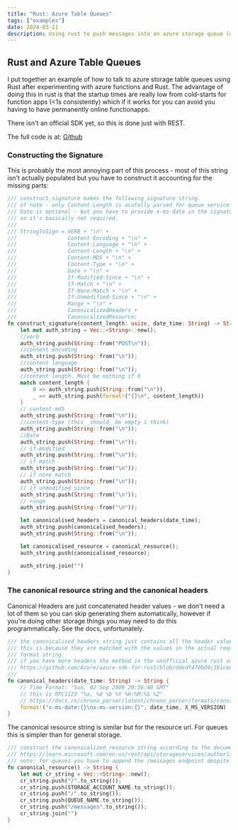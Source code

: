 ```yaml
---
title: "Rust: Azure Table Queues"
tags: ["examples"]
date: 2024-03-21
description: Using rust to push messages into an azure storage queue (or any table api queue)
---
```


## Rust and Azure Table Queues

I put together an example of how to talk to azure storage table queues using Rust after experimenting with azure functions and Rust. The advantage of doing this in rust is that the startup times are really low from cold-starts for function apps (<1s consistently) which if it works for you can avoid you having to have permanently online functionapps.

There isn't an official SDK yet, so this is done just with REST.

The full code is at: [Github](https://github.com/zeph1rus/rust-azure-table-queue/tree/main)

### Constructing the Signature

This is probably the most annoying part of this process - most of this string isn't actually populated but you have to construct it accounting for the missing parts:

```rust
/// construct_signature makes the following signature string.
/// of note - only Content-Length is acutally parsed for queue service
/// Date is optional - but you have to provide x-ms-date in the signature and the request regardless
/// so it's basically not required.
///
/// StringToSign = VERB + "\n" +
///                Content-Encoding + "\n" +
///                Content-Language + "\n" +
///                Content-Length + "\n" +
///                Content-MD5 + "\n" +
///                Content-Type + "\n" +
///                Date + "\n" +
///                If-Modified-Since + "\n" +
///                If-Match + "\n" +
///                If-None-Match + "\n" +
///                If-Unmodified-Since + "\n" +
///                Range + "\n" +
///                CanonicalizedHeaders +
///                CanonicalizedResource;
fn construct_signature(content_length: usize, date_time: String) -> String {
    let mut auth_string = Vec::<String>::new();
    //verb
    auth_string.push(String::from("POST\n"));
    //content encoding
    auth_string.push(String::from("\n"));
    //content language
    auth_string.push(String::from("\n"));
    //content length. Must be nothing if 0
    match content_length {
        0 => auth_string.push(String::from("\n")),
        _ => auth_string.push(format!("{}\n", content_length))
    }
    // content-md5
    auth_string.push(String::from("\n"));
    //content-type (this _should_ be empty i think)
    auth_string.push(String::from("\n"));
    //Date
    auth_string.push(String::from("\n"));
    // if-modified
    auth_string.push(String::from("\n"));
    // if match
    auth_string.push(String::from("\n"));
    // if none match
    auth_string.push(String::from("\n"));
    // if unmodified since
    auth_string.push(String::from("\n"));
    // range
    auth_string.push(String::from("\n"));

    let canonicalised_headers = canonical_headers(date_time);
    auth_string.push(canonicalised_headers);
    auth_string.push(String::from("\n"));

    let canonicalised_resource = canonical_resource();
    auth_string.push(canonicalised_resource);

    auth_string.join("")
}
```

### The canonical resource string and the canonical headers

Canonical Headers are just concatenated header values - we don't need a lot of them so you can skip generating them automatically, however if you're doing other storage things you may need to do this programmatically. See the docs, unfortunately.

```rust
/// the canonicalized_headers string just contains all the header values pre-pended with 'x-ms-' stuffed in the signature
/// this is because they are matched with the values in the actual request.  For queues we only pass two so it's just a simple
/// format string.
/// if you have more headers the method in the unofficial azure rust sdk is going to be more sane:
/// https://github.com/Azure/azure-sdk-for-rust/blob/ddedf470b09c1b1ce8a7dc050aded67211b5519b/sdk/storage/src/authorization/authorization_policy.rs#L155
///
fn canonical_headers(date_time: String) -> String {
    // Time Format: "Sun, 02 Sep 2009 20:36:40 GMT"
    // this is RFC1123 "%a, %d %b %Y %H:%M:%S %Z"
    // https://docs.rs/chrono_parser/latest/chrono_parser/formats/constant.RFC1123.html
    format!("x-ms-date:{}\nx-ms-version:{}", date_time, X_MS_VERSION)
}
```

The canonical resource string is similar but for the resource url.  For queues this is simpler than for general storage.

```rust
/// construct the canonicalized_resource string according to the documentation at:
/// https://learn.microsoft.com/en-us/rest/api/storageservices/authorize-with-shared-key#constructing-the-canonicalized-resource-string
/// note: for queues you have to append the /messages endpoint despite the documentation not suggesting that at all.
fn canonical_resource() -> String {
    let mut cr_string = Vec::<String>::new();
    cr_string.push("/".to_string());
    cr_string.push(STORAGE_ACCOUNT_NAME.to_string());
    cr_string.push("/".to_string());
    cr_string.push(QUEUE_NAME.to_string());
    cr_string.push("/messages".to_string());
    cr_string.join("")
}
```

